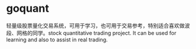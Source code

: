 # goquant
轻量级股票量化交易系统，可用于学习，也可用于交易参考，特别适合喜欢做波段、网格的同学。stock quantitative trading project. It can be used for learning and also to assist in real trading.
